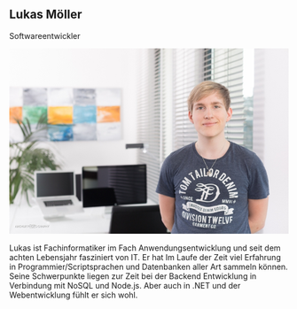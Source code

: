 ## Lukas Möller

Softwareentwickler

![](/assets/images/about_us/full_image/lukas.moeller.jpg)

Lukas ist Fachinformatiker im Fach Anwendungsentwicklung und seit dem achten Lebensjahr fasziniert von IT. Er hat Im Laufe der Zeit viel Erfahrung in Programmier/Scriptsprachen und Datenbanken aller Art sammeln können. Seine Schwerpunkte liegen zur Zeit bei der Backend Entwicklung in Verbindung mit NoSQL und Node.js. Aber auch in .NET und der Webentwicklung fühlt er sich wohl.

